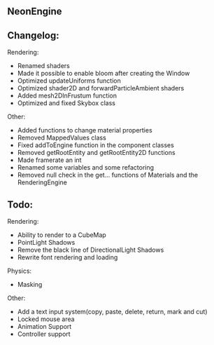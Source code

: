 ## NeonEngine

## Changelog:

Rendering:
- Renamed shaders
- Made it possible to enable bloom after creating the Window
- Optimized updateUniforms function
- Optimized shader2D and forwardParticleAmbient shaders
- Added mesh2DInFrustum function
- Optimized and fixed Skybox class

Other:
- Added functions to change material properties
- Removed MappedValues class
- Fixed addToEngine function in the component classes
- Removed getRootEntity and getRootEntity2D functions
- Made framerate an int
- Renamed some variables and some refactoring
- Removed null check in the get... functions of Materials and the RenderingEngine

## Todo:

Rendering:
- Ability to render to a CubeMap
- PointLight Shadows
- Remove the black line of DirectionalLight Shadows
- Rewrite font rendering and loading

Physics:
- Masking

Other:
- Add a text input system(copy, paste, delete, return, mark and cut)
- Locked mouse area
- Animation Support
- Controller support
